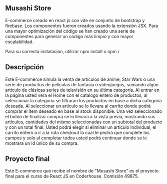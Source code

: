 ## Musashi Store

E-commerce creado en react js con vite en conjunto de bootstrap y firebase.
Los componentes fueron creados usando la extensión JSX.
Para una mayor optimización del código se han creado una serie de componentes para generar un código más limpio y con mayor escalabilidad.

Para su correcta instalación, utilizar npm install o npm i

## Descripción

Este E-commerce simula la venta de artículos de anime, Star Wars o una serie de productos de películas de fantasía o videojuegos, sumando algún articulo de clásicas series de televisión en su última categoría.
Al entrar en la página usted vera el Home con el catalogo entero de productos, al seleccionar la categoría se filtraran los productos en base a dicha categoría deseada. Al seleccionar un articulo se lo llevara al carrito donde podrá comprar el ítem deseado en base al stock disponible. Una vez seleccionado el botón de finalizar compra se lo llevara a la vista previa, mostrando sus artículos, cantidades del mismo seleccionadas con un subtotal del producto y con un total final. Usted podrá elegir si eliminar un articulo individual, el carrito entero o ir a la ruta checkout la cual le pedirá que complete los campos y solo al completar todos usted podrá continuar donde se le mostrara un id único de su compra.

## Proyecto final

Este E-commerce que recibe el nombre de "Musashi Store" es el proyecto final para el curso de React JS en Coderhouse.
Comisión 49875.
